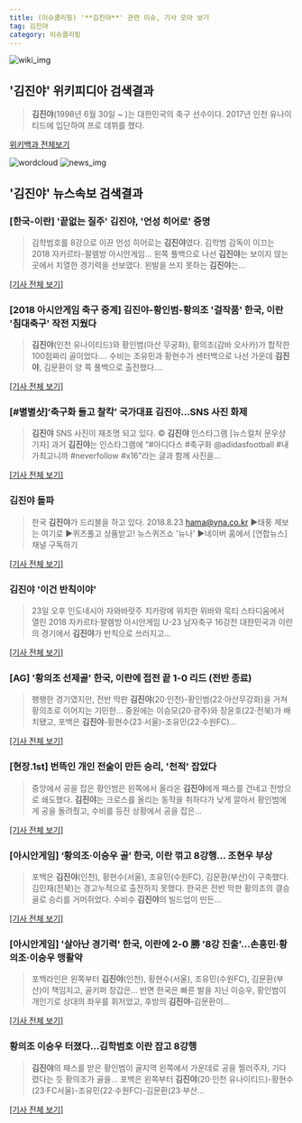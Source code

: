 ```yaml
---
title: (이슈클리핑) '**김진야**' 관련 이슈, 기사 모아 보기
tag: 김진야
category: 이슈클리핑
---
```

![wiki_img](https://user-images.githubusercontent.com/42597476/44503234-41136a80-a6d0-11e8-9071-6fc6418eafe4.png)
## **'**김진야**'** 위키피디아 검색결과
>**김진야**(1998년 6월 30일 ~ )는 대한민국의 축구 선수이다. 2017년 인천 유나이티드에 입단하여 프로 데뷔를 했다.

<a href="https://ko.wikipedia.org/wiki/김진야" target="_blank">위키백과 전체보기</a>

![wordcloud](https://s3.ap-northeast-2.amazonaws.com/lyrics101-wordcloud/2018-08-23-1535034990.png)
![news_img](https://user-images.githubusercontent.com/42597476/44507050-1206f400-a6e4-11e8-8d98-7ffbfebb353f.png)
## **'**김진야**'** 뉴스속보 검색결과
### [한국-이란] '끝없는 질주' **김진야**, '언성 히어로' 증명

>김학범호를 8강으로 이끈 언성 히어로는 **김진야**였다. 김학범 감독이 이끄는 2018 자카르타-팔렘방 아시안게임... 왼쪽 풀백으로 나선 **김진야**는 보이지 않는 곳에서 치열한 경기력을 선보였다. 왼발을 쓰지 못하는 **김진야**는...

[[기사 전체 보기]](http://www.osen.co.kr/article/G1110973977)

### [2018 아시안게임 축구 중계] **김진야**-황인범-황의조 '걸작품' 한국, 이란 '침대축구' 작전 지웠다

>**김진야**(인천 유나이티드)와 황인범(아산 무궁화), 황의조(감바 오사카)가 합작한 100점짜리 골이었다.... 수비는 조유민과 황현수가 센터백으로 나선 가운데 **김진야**, 김문환이 양 쪽 풀백으로 출전했다....

[[기사 전체 보기]](http://www.sportsq.co.kr/news/articleView.html?idxno=299841)

### [#별별샷]‘축구화 들고 찰칵’ 국가대표 **김진야**…SNS 사진 화제

>**김진야** SNS 사진이 재조명 되고 있다.     © **김진야** 인스타그램 [뉴스컬처 문우상 기자] 과거 **김진야**는 인스타그램에 “#아디다스 #축구화 @adidasfootball #내가최고니까 #neverfollow #x16”라는 글과 함께 사진을...

[[기사 전체 보기]](http://www.newsculture.tv/sub_read.html?uid=138514&section=sc227)

### **김진야** 돌파

>한국 **김진야**가 드리블을 하고 있다. 2018.8.23 hama@yna.co.kr ▶태풍 제보는 여기로 ▶퀴즈풀고 상품받고! 뉴스퀴즈쇼 '뉴나' ▶네이버 홈에서 [연합뉴스] 채널 구독하기

[[기사 전체 보기]](http://app.yonhapnews.co.kr/YNA/Basic/SNS/r.aspx?c=PYH20180823304600013&did=1196m)

### **김진야** '이건 반칙이야'

>23일 오후 인도네시아 자와바랏주 치카랑에 위치한 위바와 묵티 스타디움에서 열린 2018 자카르타·팔렘방 아시안게임 U-23 남자축구 16강전 대한민국과 이란의 경기에서 **김진야**가 반칙으로 쓰러지고...

[[기사 전체 보기]](http://news1.kr/photos/view/?3267373)

### [AG] '황의조 선제골' 한국, 이란에 접전 끝 1-0 리드 (전반 종료)

>팽팽한 경기였지만, 전반 막판 **김진야**(20·인천)-황인범(22·아산무강화)을 거쳐 황의조로 이어지는 기민한... 중원에는 이승모(20·광주)와 장윤호(22·전북)가 배치됐고, 포백은 **김진야**-황현수(23·서울)-조유민(22·수원FC)...

[[기사 전체 보기]](http://star.mt.co.kr/stview.php?no=2018082319080772828)

### [현장.1st] 번뜩인 개인 전술이 만든 승리, '천적' 잡았다

>중앙에서 공을 잡은 황인범은 왼쪽에서 올라온 **김진야**에게 패스를 건네고 전방으로 쇄도했다. **김진야**는 크로스를 올리는 동작을 취하다가 낮게 깔아서 황인범에게 공을 돌려줬고, 수비를 등진 상황에서 공을 잡은...

[[기사 전체 보기]](http://www.footballist.co.kr/news/articleView.html?idxno=108475)

### [아시안게임] ‘황의조·이승우 골’ 한국, 이란 꺾고 8강행... 조현우 부상

>포백은 **김진야**(인천), 황현수(서울), 조유민(수원FC), 김문환(부산)이 구축했다. 김민재(전북)는 경고누적으로 출전하지 못했다. 한국은 전반 막판 황의조의 결승골로 승리를 거머쥐었다. 수비수 **김진야**의 빌드업이 만든...

[[기사 전체 보기]](http://www.newspim.com/news/view/20180823000531)

### [아시안게임] '살아난 경기력' 한국, 이란에 2-0 勝 '8강 진출'...손흥민·황의조·이승우 맹활약

>포백라인은 왼쪽부터 **김진야**(인천), 황현수(서울), 조유민(수원FC), 김문환(부산)이 책임지고, 골키퍼 장갑은... 반면 한국은 빠른 발을 지닌 이승우, 황인범이 개인기로 상대의 좌우를 휘저었고, 후방의 **김진야**-김문환이...

[[기사 전체 보기]](http://www.slist.kr/news/articleView.html?idxno=43371)

### 황의조 이승우 터졌다…김학범호 이란 잡고 8강행

>**김진야**의 패스를 받은 황인범이 골지역 왼쪽에서 가운데로 공을 찔러주자, 기다렸다는 듯 황의조가 골을... 포백은 왼쪽부터 **김진야**(20·인천 유나이티드)-황현수(23·FC서울)-조유민(22·수원FC)-김문환(23·부산...

[[기사 전체 보기]](http://www.hani.co.kr/arti/sports/soccer/859020.html)



